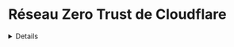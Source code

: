 # Réseau Zero Trust de Cloudflare

<details>

{% hint style="success" %}
Apprenez et pratiquez le piratage AWS :<img src="/.gitbook/assets/image.png" alt="" data-size="line">[**Formation HackTricks AWS Red Team Expert (ARTE)**](https://training.hacktricks.xyz/courses/arte)<img src="/.gitbook/assets/image.png" alt="" data-size="line">\
Apprenez et pratiquez le piratage GCP : <img src="/.gitbook/assets/image (2).png" alt="" data-size="line">[**Formation HackTricks GCP Red Team Expert (GRTE)**<img src="/.gitbook/assets/image (2).png" alt="" data-size="line">](https://training.hacktricks.xyz/courses/grte)

<details>

<summary>Soutenez HackTricks</summary>

* Consultez les [**plans d'abonnement**](https://github.com/sponsors/carlospolop) !
* **Rejoignez le** 💬 [**groupe Discord**](https://discord.gg/hRep4RUj7f) ou le [**groupe Telegram**](https://t.me/peass) ou **suivez-nous** sur **Twitter** 🐦 [**@hacktricks\_live**](https://twitter.com/hacktricks\_live)**.**
* **Partagez des astuces de piratage en soumettant des PR aux** [**HackTricks**](https://github.com/carlospolop/hacktricks) et [**HackTricks Cloud**](https://github.com/carlospolop/hacktricks-cloud) dépôts GitHub.

</details>
{% endhint %}

Dans un compte **Réseau Zero Trust de Cloudflare**, il y a des **paramètres et services** qui peuvent être configurés. Sur cette page, nous allons **analyser les paramètres de sécurité de chaque section :**

<figure><img src="../../.gitbook/assets/image (206).png" alt=""><figcaption></figcaption></figure>

## Analytics

* [ ] Utile pour **connaître l'environnement**

## **Passerelle**

* [ ] Dans les **`Politiques`**, il est possible de générer des politiques pour **restreindre** par **DNS**, **réseau** ou **requête HTTP** qui peut accéder aux applications.
* Si utilisé, des **politiques** pourraient être créées pour **restreindre** l'accès aux sites malveillants.
* Ceci est **seulement pertinent si une passerelle est utilisée**, sinon, il n'y a aucune raison de créer des politiques défensives.

## Accès

### Applications

Sur chaque application :

* [ ] Vérifiez **qui** peut accéder à l'application dans les **Politiques** et vérifiez que **seuls** les **utilisateurs** qui **ont besoin d'accéder** à l'application peuvent le faire.
* Pour autoriser l'accès, les **`Groupes d'Accès`** vont être utilisés (et des **règles supplémentaires** peuvent également être définies)
* [ ] Vérifiez les **fournisseurs d'identité disponibles** et assurez-vous qu'ils ne sont pas trop ouverts
* [ ] Dans **`Paramètres`** :
* [ ] Vérifiez que **CORS n'est pas activé** (s'il est activé, vérifiez qu'il est **sécurisé** et qu'il n'autorise pas tout)
* [ ] Les cookies doivent avoir l'attribut **Strict Same-Site**, **HTTP Only** et le **cookie de liaison** devrait être **activé** si l'application est en HTTP.
* [ ] Envisagez également d'activer le **rendu du navigateur** pour une meilleure **protection. Plus d'informations sur** [**l'isolation du navigateur à distance ici**](https://blog.cloudflare.com/cloudflare-and-remote-browser-isolation/)**.**

### **Groupes d'Accès**

* [ ] Vérifiez que les groupes d'accès générés sont **correctement restreints** aux utilisateurs qu'ils devraient autoriser.
* [ ] Il est particulièrement important de vérifier que le **groupe d'accès par défaut n'est pas très ouvert** (qu'il ne permet pas à trop de personnes d'accéder) car par **défaut** toute personne dans ce **groupe** pourra accéder aux applications.
* Notez qu'il est possible de donner **accès** à **TOUT LE MONDE** et à d'autres **politiques très ouvertes** qui ne sont pas recommandées sauf si 100% nécessaire.

### Authentification de Service

* [ ] Vérifiez que tous les jetons de service **expirent en 1 an ou moins**

### Tunnels

TODO

## Mon Équipe

TODO

## Journaux

* [ ] Vous pourriez rechercher des **actions inattendues** des utilisateurs

## Paramètres

* [ ] Vérifiez le **type de plan**
* [ ] Il est possible de voir le **nom du propriétaire de la carte de crédit**, les **4 derniers chiffres**, la **date d'expiration** et l'**adresse**
* [ ] Il est recommandé d'**ajouter une expiration de siège utilisateur** pour supprimer les utilisateurs qui n'utilisent pas vraiment ce service

<details>

{% hint style="success" %}
Apprenez et pratiquez le piratage AWS :<img src="/.gitbook/assets/image.png" alt="" data-size="line">[**Formation HackTricks AWS Red Team Expert (ARTE)**](https://training.hacktricks.xyz/courses/arte)<img src="/.gitbook/assets/image.png" alt="" data-size="line">\
Apprenez et pratiquez le piratage GCP : <img src="/.gitbook/assets/image (2).png" alt="" data-size="line">[**Formation HackTricks GCP Red Team Expert (GRTE)**<img src="/.gitbook/assets/image (2).png" alt="" data-size="line">](https://training.hacktricks.xyz/courses/grte)

<details>

<summary>Soutenez HackTricks</summary>

* Consultez les [**plans d'abonnement**](https://github.com/sponsors/carlospolop) !
* **Rejoignez le** 💬 [**groupe Discord**](https://discord.gg/hRep4RUj7f) ou le [**groupe Telegram**](https://t.me/peass) ou **suivez-nous** sur **Twitter** 🐦 [**@hacktricks\_live**](https://twitter.com/hacktricks\_live)**.**
* **Partagez des astuces de piratage en soumettant des PR aux** [**HackTricks**](https://github.com/carlospolop/hacktricks) et [**HackTricks Cloud**](https://github.com/carlospolop/hacktricks-cloud) dépôts GitHub.

</details>
{% endhint %}

